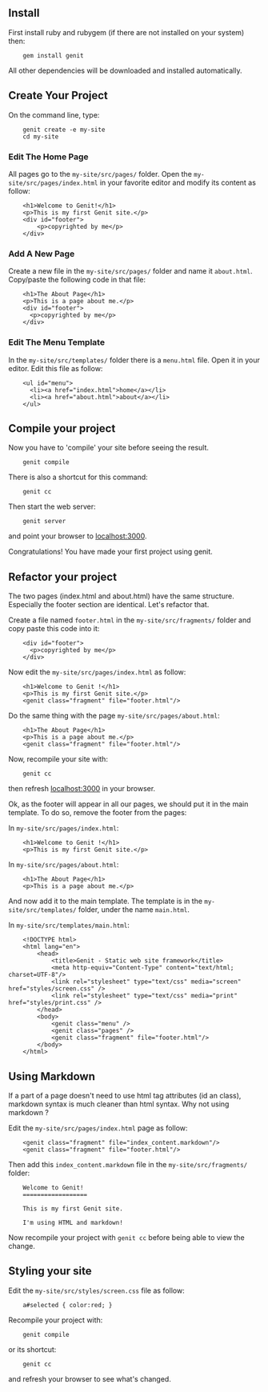 Install
---------------------------------------

First install ruby and rubygem (if there are not installed on your system) then:

        gem install genit

All other dependencies will be downloaded and installed automatically.


Create Your Project
---------------------------------------

On the command line, type:

        genit create -e my-site
        cd my-site

### Edit The Home Page

All pages go to the `my-site/src/pages/` folder.
Open the `my-site/src/pages/index.html` in your favorite editor
and modify its content as follow:

        <h1>Welcome to Genit!</h1>
        <p>This is my first Genit site.</p>
        <div id="footer">
            <p>copyrighted by me</p>
        </div>

### Add A New Page

Create a new file in the `my-site/src/pages/` folder and name it `about.html`.
Copy/paste the following code in that file:

        <h1>The About Page</h1>
        <p>This is a page about me.</p>
        <div id="footer">
          <p>copyrighted by me</p>
        </div>
    
### Edit The Menu Template

In the `my-site/src/templates/` folder there is a `menu.html` file. Open it in your editor.
Edit this file as follow:

        <ul id="menu">
          <li><a href="index.html">home</a></li>
          <li><a href="about.html">about</a></li>
        </ul>

Compile your project
----------------------------------------------------

Now you have to 'compile' your site before seeing the result.

        genit compile

There is also a shortcut for this command:

        genit cc

Then start the web server:

        genit server

and point your browser to [localhost:3000](localhost:3000).

Congratulations! You have made your first project using genit.


Refactor your project
--------------------------------------------------

The two pages (index.html and about.html) have the same structure.
Especially the footer section are identical. Let's refactor that.

Create a file named `footer.html` in the `my-site/src/fragments/` folder and
copy paste this code into it:

        <div id="footer">
          <p>copyrighted by me</p>
        </div>

Now edit the `my-site/src/pages/index.html` as follow:

        <h1>Welcome to Genit !</h1>
        <p>This is my first Genit site.</p>
        <genit class="fragment" file="footer.html"/>

Do the same thing with the page `my-site/src/pages/about.html`:

        <h1>The About Page</h1>
        <p>This is a page about me.</p>
        <genit class="fragment" file="footer.html"/>

Now, recompile your site with:

        genit cc

then refresh [localhost:3000](localhost:3000) in your browser.

Ok, as the footer will appear in all our pages, we should put it in the
main template. To do so, remove the footer from the pages:

In `my-site/src/pages/index.html`:

        <h1>Welcome to Genit !</h1>
        <p>This is my first Genit site.</p>

In `my-site/src/pages/about.html`:

        <h1>The About Page</h1>
        <p>This is a page about me.</p>

And now add it to the main template. The template is in
the `my-site/src/templates/` folder, under the
name `main.html`.

In `my-site/src/templates/main.html`:

        <!DOCTYPE html>
        <html lang="en">
            <head>
                <title>Genit - Static web site framework</title>
                <meta http-equiv="Content-Type" content="text/html; charset=UTF-8"/>
                <link rel="stylesheet" type="text/css" media="screen" href="styles/screen.css" /> 
                <link rel="stylesheet" type="text/css" media="print" href="styles/print.css" /> 
            </head>
            <body>
                <genit class="menu" />
                <genit class="pages" />
                <genit class="fragment" file="footer.html"/>
            </body>
        </html>


Using Markdown
-------------------------------------------------

If a part of a page doesn't need to use html tag attributes (id an class), markdown syntax is
much cleaner than html syntax. Why not using markdown ?

Edit the `my-site/src/pages/index.html` page as follow:

        <genit class="fragment" file="index_content.markdown"/>
        <genit class="fragment" file="footer.html"/>

Then add this `index_content.markdown` file in the `my-site/src/fragments/` folder:

        Welcome to Genit!  
        ==================
        
        This is my first Genit site.
        
        I'm using HTML and markdown!

Now recompile your project with `genit cc` before being able to view the change.


Styling your site
--------------------------------------------------------------

Edit the `my-site/src/styles/screen.css` file as follow:

        a#selected { color:red; }

Recompile your project with:

        genit compile
    
or its shortcut:

        genit cc

and refresh your browser to see what's changed.

